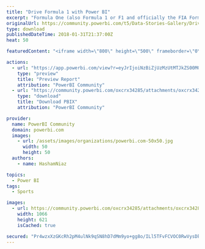 ```yaml
---
title: "Drive Formula 1 with Power BI"
excerpt: "Formula One (also Formula 1 or F1 and officially the FIA Formula One World Championship) is the highest class of single-seat auto racing that is"
originalUrl: https://community.powerbi.com/t5/Data-Stories-Gallery/Drive-Formula-1-with-Power-BI/m-p/349544
type: download
publishedDateTime: 2018-01-31T21:37:00Z
heat: 50

featuredContent: "<iframe width=\"800\" height=\"500\" frameborder=\"0\" src=\"https://app.powerbi.com/view?r=eyJrIjoiNzBiZjUzMzUtMTJkZS00MGE4LWI2MDEtNTFhMTI1N2JjNGU2IiwidCI6IjllOGUzNDEyLTA1YTctNDA3ZS1iOWIyLTlhNzJiY2JmOTA4YSIsImMiOjF9\"></iframe>"

actions:
  - url: "https://app.powerbi.com/view?r=eyJrIjoiNzBiZjUzMzUtMTJkZS00MGE4LWI2MDEtNTFhMTI1N2JjNGU2IiwidCI6IjllOGUzNDEyLTA1YTctNDA3ZS1iOWIyLTlhNzJiY2JmOTA4YSIsImMiOjF9"
    type: "preview"
    title: "Preview Report"
    attribution: "PowerBI Community"
  - url: "https://community.powerbi.com/oxcrx34285/attachments/oxcrx34285/DataStoriesGallery/1572/2/Formula1_2017.pbix"
    type: "download"
    title: "Download PBIX"
    attribution: "PowerBI Community"

provider:
  name: PowerBI Community
  domain: powerbi.com
  images:
    - url: /assets/images/organizations/powerbi.com-50x50.jpg
      width: 50
      height: 50
  authors:
    - name: HashamNiaz

topics:
  - Power BI
tags:
  - Sports

images:
  - url: https://community.powerbi.com/oxcrx34285/attachments/oxcrx34285/DataStoriesGallery/1572/1/Formula1_2017.png
    width: 1066
    height: 621
    isCached: true

secured: "Pr4wzxXzGKcRh2pM4ulNk9qSN8hD7dMm9yo+gg8o/ILl5TFvFCVOC0RwVysDk/hIm4yee6F/+tNnWoQsvwtzcnLYwnMXiUKpzsTam+G9pNbWvk0j+qXVnsSkGzhFG39VNnGk1kWPZyliKMwLGoQGXtvGn+oAlhWzt3N9vGtent9Y7qBUiGC7+OUpMaaKXJ/82GK17iQn/DDo6pCEbNzZRa+R66daVg1AErWST0ji3DZTr1Oo1Jbg6rwfvLbnvWTsRpeL4cnukvy4ce1/XfBMsBnrk/H/qYFSaMO0yJ/+3oUGblRwtBEjOKhhNT3t717gMOtuf6HtKf0GEMM3zgaL2pxFGmYWCNWdJKAEDtF28wDw8EdV9Ctzx23ORZjAAyQZlPaFAZ0hoZL3dindF3yY2oI2RhbLw2A9U4rLBKFybp8=;FmcD8/gwTErEgmpqHX2XvA=="
---
```



